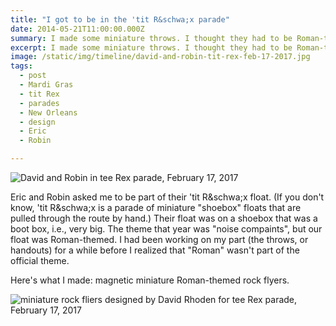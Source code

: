```yaml
---
title: "I got to be in the 'tit R&schwa;x parade"
date: 2014-05-21T11:00:00.000Z
summary: I made some miniature throws. I thought they had to be Roman-themed.
excerpt: I made some miniature throws. I thought they had to be Roman-themed.
image: /static/img/timeline/david-and-robin-tit-rex-feb-17-2017.jpg
tags:
  - post 
  - Mardi Gras
  - tit Rex
  - parades
  - New Orleans
  - design
  - Eric
  - Robin

---
```


![David and Robin in tee Rex parade, February 17, 2017](/static/img/timeline/david-and-robin-tit-rex-feb-17-2017.jpg "David and Robin in tee Rex parade, February 17, 2017")

Eric and Robin asked me to be part of their 'tit R&schwa;x float. (If you don't know, 'tit R&schwa;x is a parade of miniature "shoebox" floats that are pulled through the route by hand.) Their float was on a shoebox that was a boot box, i.e., very big. The theme that year was "noise compaints", but our float was Roman-themed. I had been working on my part (the throws, or handouts) for a while before I realized that "Roman" wasn't part of the official theme.

Here's what I made: magnetic miniature Roman-themed rock flyers.

![miniature rock fliers designed by David Rhoden for tee Rex parade, February 17, 2017](/static/img/design/tinyrockfliers.jpg "miniature rock fliers designed by David Rhoden for tee Rex parade, February 17, 2017")